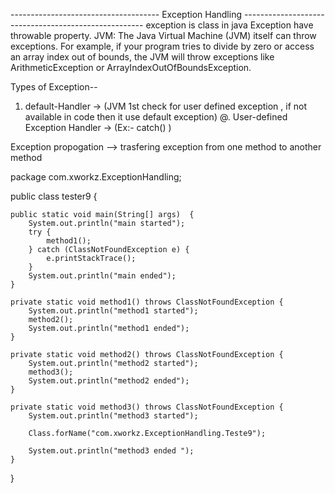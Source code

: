 
-------------------------------------  Exception Handling -----------------------------------------------------
exception is class in java 
Exception have throwable property.
JVM: The Java Virtual Machine (JVM) itself can throw exceptions. For example, if your program tries to divide by zero or access 
an array index out of bounds, the JVM will throw exceptions like ArithmeticException or ArrayIndexOutOfBoundsException.


Types of Exception--

1. default-Handler -> (JVM 1st check for user defined exception , if not available in code then it use default  exception)
@. User-defined Exception Handler ->  (Ex:- catch() )



Exception propogation  --> trasfering exception from one method to another method 

package com.xworkz.ExceptionHandling;

public class tester9 {

    public static void main(String[] args)  {
        System.out.println("main started");
        try {
            method1();
        } catch (ClassNotFoundException e) {
            e.printStackTrace();
        }
        System.out.println("main ended");
    }

    private static void method1() throws ClassNotFoundException {
        System.out.println("method1 started");
        method2();
        System.out.println("method1 ended");
    }

    private static void method2() throws ClassNotFoundException {
        System.out.println("method2 started");
        method3();
        System.out.println("method2 ended");
    }

    private static void method3() throws ClassNotFoundException {
        System.out.println("method3 started");

        Class.forName("com.xworkz.ExceptionHandling.Teste9");

        System.out.println("method3 ended ");
    }
}
